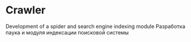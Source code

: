 # Crawler
 Development of a spider and search engine indexing module
 Разработка паука и модуля индексации поисковой системы
